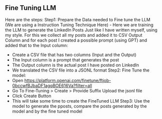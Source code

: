 Fine Tuning LLM
--------------------------------------------------------------------------
Here are the steps:
Step1: Prepare the Data needed to Fine tune the LLM (We are using a Instruction Tuning Technique Here) - Here we are training the LLM to generate the LinkedIn Posts Just like I have written myself, using my style. For this we collect all my posts and added it to CSV Output Column and for each post I created a possible prompt (using GPT) and added that to the Input column:
 * Create a CSV file that has two columns (Input and the Output)
 * The Input column is a prompt that generates the post
 * The Output column is the actual post I have posted on LinkedIn
 * We translated the CSV file into a JSONL format
Step2: Fine Tune the model:
 * Open https://platform.openai.com/finetune/ftjob-0bccwfBJbaDF1agqBOE616Va?filter=all
 * Go To Fine-Tuning > Create >
   Provide Suffix
   Upload the jsonl file
 * Click Create Button
 * This will take some time to create the FineTuned LLM
Step3: Use the model to generate the pposts, compare the posts generated by the model and by the fine tuned model
